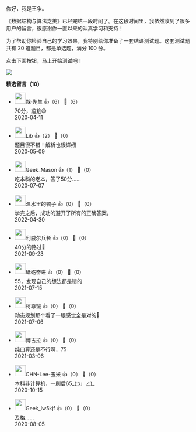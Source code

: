 你好，我是王争。

《数据结构与算法之美》已经完结一段时间了。在这段时间里，我依然收到了很多用户的留言，很感谢你一直以来的认真学习和支持！

为了帮助你检验自己的学习效果，我特别给你准备了一套结课测试题。这套测试题共有 20 道题目，都是单选题，满分 100 分。

点击下面按钮，马上开始测试吧！

[![](https://static001.geekbang.org/resource/image/28/a4/28d1be62669b4f3cc01c36466bf811a4.png?wh=1142%2A201)](http://time.geekbang.org/quiz/intro?act_id=98&exam_id=204)
<div><strong>精选留言（10）</strong></div><ul>
<li><img src="https://static001.geekbang.org/account/avatar/00/16/0f/70/f59db672.jpg" width="30px"><span>槑·先生</span> 👍（6） 💬（6）<div>70分，尴尬😅</div>2020-04-11</li><br/><li><img src="https://static001.geekbang.org/account/avatar/00/17/51/63/9da9ae1f.jpg" width="30px"><span>Lib</span> 👍（2） 💬（0）<div>题目很不错！解析也很详细</div>2020-05-09</li><br/><li><img src="https://static001.geekbang.org/account/avatar/00/1f/4e/99/3e095dd0.jpg" width="30px"><span>Geek_Mason</span> 👍（1） 💬（0）<div>吃本科的老本，答了50分……</div>2020-07-07</li><br/><li><img src="https://static001.geekbang.org/account/avatar/00/10/ff/a1/09a54253.jpg" width="30px"><span>温水里的鸭子</span> 👍（0） 💬（0）<div>学完之后，成功的避开了所有的正确答案。</div>2022-04-30</li><br/><li><img src="https://static001.geekbang.org/account/avatar/00/2a/10/83/0facd0eb.jpg" width="30px"><span>利威尔兵长</span> 👍（0） 💬（0）<div>40分的路过🙁</div>2021-09-23</li><br/><li><img src="https://static001.geekbang.org/account/avatar/00/18/8b/c3/bf036d99.jpg" width="30px"><span>砥砺奋进</span> 👍（0） 💬（0）<div>55，发现自己的想法都是错的</div>2021-07-15</li><br/><li><img src="https://thirdwx.qlogo.cn/mmopen/vi_32/Q0j4TwGTfTJ5GIMGQPRu31calIBicDXTNJQFCgTwgaiaQJniaw8jYrPxwpxNd0nAiapYgD6OK1LrSLuSerOuURG1sQ/132" width="30px"><span>柯尊铖</span> 👍（0） 💬（0）<div>动态规划那个看了一眼感觉全是对的🤣</div>2021-07-06</li><br/><li><img src="https://static001.geekbang.org/account/avatar/00/25/33/53/b27347b2.jpg" width="30px"><span>博古拉</span> 👍（0） 💬（0）<div>纯口算还是不行啊，75</div>2021-03-06</li><br/><li><img src="https://static001.geekbang.org/account/avatar/00/1f/90/f1/7f2b5e16.jpg" width="30px"><span>CHN-Lee-玉米</span> 👍（0） 💬（0）<div>本科非计算机，一刷后65_(:з」∠)_</div>2020-10-15</li><br/><li><img src="https://static001.geekbang.org/account/avatar/00/11/a0/5d/613359c2.jpg" width="30px"><span>Geek_lw5kjf</span> 👍（0） 💬（0）<div>及格……</div>2020-08-05</li><br/>
</ul>